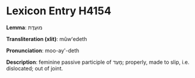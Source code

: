 # Lexicon Entry H4154

**Lemma**: מוּעֶדֶת

**Transliteration (xlit)**: mûwʻedeth

**Pronunciation**: moo-ay'-deth

**Description**:
feminine passive participle of מָעַד; properly, made to slip, i.e. dislocated; out of joint.
